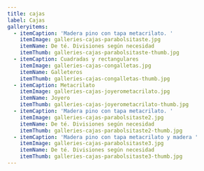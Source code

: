 ```yaml
---
title: cajas
label: Cajas
galleryitems:
  - itemCaption: 'Madera pino con tapa metacrilato. '
    itemImage: galleries-cajas-parabolsitaste.jpg
    itemName: De té. Divisiones según necesidad
    itemThumb: galleries-cajas-parabolsitaste-thumb.jpg
  - itemCaption: Cuadradas y rectangulares
    itemImage: galleries-cajas-congalletas.jpg
    itemName: Galleteros
    itemThumb: galleries-cajas-congalletas-thumb.jpg
  - itemCaption: Metacrilato
    itemImage: galleries-cajas-joyerometacrilato.jpg
    itemName: Joyero
    itemThumb: galleries-cajas-joyerometacrilato-thumb.jpg
  - itemCaption: 'Madera pino con tapa metacrilato. '
    itemImage: galleries-cajas-parabolsitaste2.jpg
    itemName: De té. Divisiones según necesidad
    itemThumb: galleries-cajas-parabolsitaste2-thumb.jpg
  - itemCaption: 'Madera pino con tapa metacrilato y madera '
    itemImage: galleries-cajas-parabolsitaste3.jpg
    itemName: De té. Divisiones según necesidad
    itemThumb: galleries-cajas-parabolsitaste3-thumb.jpg
---
```


